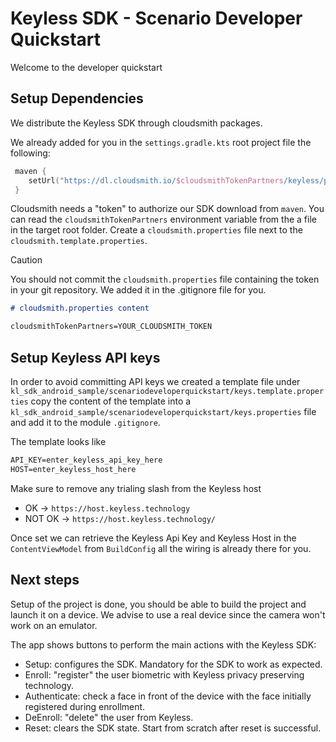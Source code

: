 # Keyless SDK - Scenario Developer Quickstart

Welcome to the developer quickstart

## Setup Dependencies
We distribute the Keyless SDK through cloudsmith packages. 

We already added for you in the `settings.gradle.kts` root project file the following:

```Kotlin
 maven {
 	setUrl("https://dl.cloudsmith.io/$cloudsmithTokenPartners/keyless/partners/maven/")
 }
```

Cloudsmith needs a "token" to authorize our SDK download from `maven`. You can read the `cloudsmithTokenPartners` environment variable from the a file in the target root folder. Create a `cloudsmith.properties` file next to the `cloudsmith.template.properties`.

> [!CAUTION]
> You should not commit the `cloudsmith.properties` file containing the token in your git repository. We added it in the .gitignore file for you.

```markdown
# cloudsmith.properties content

cloudsmithTokenPartners=YOUR_CLOUDSMITH_TOKEN
```


## Setup Keyless API keys

In order to avoid committing API keys we created a template file under `kl_sdk_android_sample/scenariodeveloperquickstart/keys.template.properties` copy the content of the template into a `kl_sdk_android_sample/scenariodeveloperquickstart/keys.properties` file and add it to the module `.gitignore`.

The template looks like
```markdown
API_KEY=enter_keyless_api_key_here
HOST=enter_keyless_host_here
```

Make sure to remove any trialing slash from the Keyless host
- OK     ->  `https://host.keyless.technology`
- NOT OK ->  `https://host.keyless.technology/`

Once set we can retrieve the Keyless Api Key and Keyless Host in the `ContentViewModel` from `BuildConfig` all the wiring is already there for you.

## Next steps
Setup of the project is done, you should be able to build the project and launch it on a device.
We advise to use a real device since the camera won't work on an emulator.

The app shows buttons to perform the main actions with the Keyless SDK:
- Setup: configures the SDK. Mandatory for the SDK to work as expected.
- Enroll: "register" the user biometric with Keyless privacy preserving technology.
- Authenticate: check a face in front of the device with the face initially registered during enrollment.
- DeEnroll: "delete" the user from Keyless.
- Reset: clears the SDK state. Start from scratch after reset is successful.

